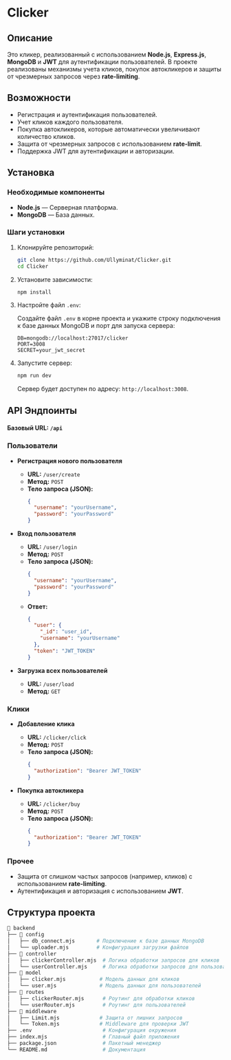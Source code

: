 # Clicker

## Описание

Это кликер, реализованный с использованием **Node.js**, **Express.js**, **MongoDB** и **JWT** для аутентификации пользователей. В проекте реализованы механизмы учета кликов, покупок автокликеров и защиты от чрезмерных запросов через **rate-limiting**.

## Возможности

- Регистрация и аутентификация пользователей.
- Учет кликов каждого пользователя.
- Покупка автокликеров, которые автоматически увеличивают количество кликов.
- Защита от чрезмерных запросов с использованием **rate-limit**.
- Поддержка JWT для аутентификации и авторизации.

## Установка

### Необходимые компоненты

- **Node.js** — Серверная платформа.
- **MongoDB** — База данных.

### Шаги установки

1. Клонируйте репозиторий:

    ```bash
    git clone https://github.com/Ullyminat/Clicker.git
    cd Clicker
    ```

2. Установите зависимости:

    ```bash
    npm install
    ```

3. Настройте файл `.env`:

    Создайте файл `.env` в корне проекта и укажите строку подключения к базе данных MongoDB и порт для запуска сервера:

    ```env
    DB=mongodb://localhost:27017/clicker
    PORT=3008
    SECRET=your_jwt_secret
    ```

4. Запустите сервер:

    ```bash
    npm run dev
    ```

    Сервер будет доступен по адресу: `http://localhost:3008`.

## API Эндпоинты

#### Базовый URL: `/api`

### Пользователи

- **Регистрация нового пользователя**
  - **URL:** `/user/create`
  - **Метод:** `POST`
  - **Тело запроса (JSON):**
    ```json
    {
      "username": "yourUsername",
      "password": "yourPassword"
    }
    ```

- **Вход пользователя**
  - **URL:** `/user/login`
  - **Метод:** `POST`
  - **Тело запроса (JSON):**
    ```json
    {
      "username": "yourUsername",
      "password": "yourPassword"
    }
    ```
  - **Ответ:**
    ```json
    {
      "user": {
        "_id": "user_id",
        "username": "yourUsername"
      },
      "token": "JWT_TOKEN"
    }
    ```

- **Загрузка всех пользователей**
  - **URL:** `/user/load`
  - **Метод:** `GET`

### Клики

- **Добавление клика**
  - **URL:** `/clicker/click`
  - **Метод:** `POST`
  - **Тело запроса (JSON):**
    ```json
    {
      "authorization": "Bearer JWT_TOKEN"
    }
    ```

- **Покупка автокликера**
  - **URL:** `/clicker/buy`
  - **Метод:** `POST`
  - **Тело запроса (JSON):**
    ```json
    {
      "authorization": "Bearer JWT_TOKEN"
    }
    ```

### Прочее

- Защита от слишком частых запросов (например, кликов) с использованием **rate-limiting**.
- Аутентификация и авторизация с использованием **JWT**.

## Структура проекта

```bash
📂 backend
├── 📂 config
│   ├── db_connect.mjs       # Подключение к базе данных MongoDB
│   └── uploader.mjs         # Конфигурация загрузки файлов
├── 📂 controller
│   ├── clickerController.mjs  # Логика обработки запросов для кликов
│   └── userController.mjs     # Логика обработки запросов для пользователей
├── 📂 model
│   ├── clicker.mjs           # Модель данных для кликов
│   └── user.mjs              # Модель данных для пользователей
├── 📂 routes
│   ├── clickerRouter.mjs      # Роутинг для обработки кликов
│   └── userRouter.mjs         # Роутинг для пользователей
├── 📂 middleware
│   ├── Limit.mjs             # Защита от лишних запросов
│   └── Token.mjs             # Middleware для проверки JWT
├── .env                       # Конфигурация окружения
├── index.mjs                  # Главный файл приложения
├── package.json               # Пакетный менеджер
└── README.md                  # Документация
